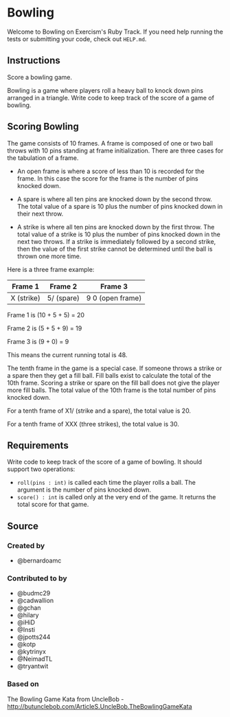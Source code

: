 # Bowling

Welcome to Bowling on Exercism's Ruby Track.
If you need help running the tests or submitting your code, check out `HELP.md`.

## Instructions

Score a bowling game.

Bowling is a game where players roll a heavy ball to knock down pins arranged in a triangle.
Write code to keep track of the score of a game of bowling.

## Scoring Bowling

The game consists of 10 frames.
A frame is composed of one or two ball throws with 10 pins standing at frame initialization.
There are three cases for the tabulation of a frame.

* An open frame is where a score of less than 10 is recorded for the frame.
  In this case the score for the frame is the number of pins knocked down.

* A spare is where all ten pins are knocked down by the second throw.
  The total value of a spare is 10 plus the number of pins knocked down in their next throw.

* A strike is where all ten pins are knocked down by the first throw.
  The total value of a strike is 10 plus the number of pins knocked down in the next two throws.
  If a strike is immediately followed by a second strike, then the value of the first strike cannot be determined until the ball is thrown one more time.

Here is a three frame example:

| Frame 1         | Frame 2       | Frame 3                |
| :-------------: |:-------------:| :---------------------:|
| X (strike)      | 5/ (spare)    | 9 0 (open frame)       |

Frame 1 is (10 + 5 + 5) = 20

Frame 2 is (5 + 5 + 9) = 19

Frame 3 is (9 + 0) = 9

This means the current running total is 48.

The tenth frame in the game is a special case.
If someone throws a strike or a spare then they get a fill ball.
Fill balls exist to calculate the total of the 10th frame.
Scoring a strike or spare on the fill ball does not give the player more fill balls.
The total value of the 10th frame is the total number of pins knocked down.

For a tenth frame of X1/ (strike and a spare), the total value is 20.

For a tenth frame of XXX (three strikes), the total value is 30.

## Requirements

Write code to keep track of the score of a game of bowling.
It should support two operations:

* `roll(pins : int)` is called each time the player rolls a ball.
  The argument is the number of pins knocked down.
* `score() : int` is called only at the very end of the game.
  It returns the total score for that game.

## Source

### Created by

- @bernardoamc

### Contributed to by

- @budmc29
- @cadwallion
- @gchan
- @hilary
- @iHiD
- @Insti
- @jpotts244
- @kotp
- @kytrinyx
- @NeimadTL
- @tryantwit

### Based on

The Bowling Game Kata from UncleBob - http://butunclebob.com/ArticleS.UncleBob.TheBowlingGameKata
